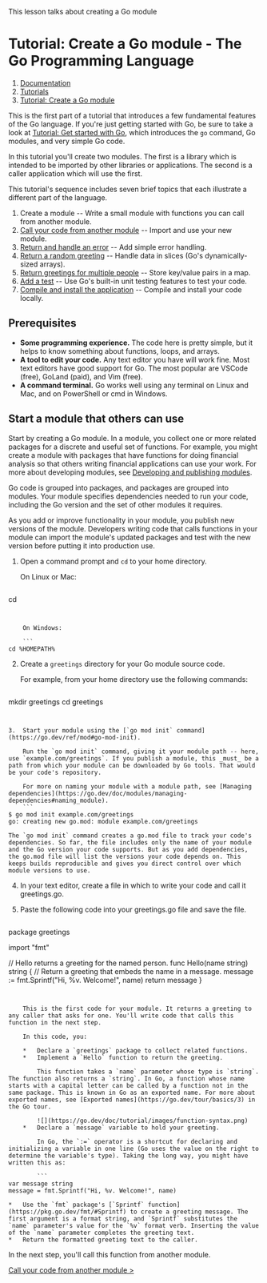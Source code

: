 This lesson talks about creating a Go module

# Tutorial: Create a Go module - The Go Programming Language
1.  [Documentation](https://go.dev/doc/)
2.  [Tutorials](https://go.dev/doc/tutorial/)
3.  [Tutorial: Create a Go module](https://go.dev/doc/tutorial/create-module)

This is the first part of a tutorial that introduces a few fundamental features of the Go language. If you're just getting started with Go, be sure to take a look at [Tutorial: Get started with Go](https://go.dev/doc/tutorial/getting-started.html), which introduces the `go` command, Go modules, and very simple Go code.

In this tutorial you'll create two modules. The first is a library which is intended to be imported by other libraries or applications. The second is a caller application which will use the first.

This tutorial's sequence includes seven brief topics that each illustrate a different part of the language.

1.  Create a module -- Write a small module with functions you can call from another module.
2.  [Call your code from another module](https://go.dev/doc/tutorial/call-module-code.html) -- Import and use your new module.
3.  [Return and handle an error](https://go.dev/doc/tutorial/handle-errors.html) -- Add simple error handling.
4.  [Return a random greeting](https://go.dev/doc/tutorial/random-greeting.html) -- Handle data in slices (Go's dynamically-sized arrays).
5.  [Return greetings for multiple people](https://go.dev/doc/tutorial/greetings-multiple-people.html) -- Store key/value pairs in a map.
6.  [Add a test](https://go.dev/doc/tutorial/add-a-test.html) -- Use Go's built-in unit testing features to test your code.
7.  [Compile and install the application](https://go.dev/doc/tutorial/compile-install.html) -- Compile and install your code locally.

Prerequisites
-------------

*   **Some programming experience.** The code here is pretty simple, but it helps to know something about functions, loops, and arrays.
*   **A tool to edit your code.** Any text editor you have will work fine. Most text editors have good support for Go. The most popular are VSCode (free), GoLand (paid), and Vim (free).
*   **A command terminal.** Go works well using any terminal on Linux and Mac, and on PowerShell or cmd in Windows.

Start a module that others can use
----------------------------------

Start by creating a Go module. In a module, you collect one or more related packages for a discrete and useful set of functions. For example, you might create a module with packages that have functions for doing financial analysis so that others writing financial applications can use your work. For more about developing modules, see [Developing and publishing modules](https://go.dev/doc/modules/developing).

Go code is grouped into packages, and packages are grouped into modules. Your module specifies dependencies needed to run your code, including the Go version and the set of other modules it requires.

As you add or improve functionality in your module, you publish new versions of the module. Developers writing code that calls functions in your module can import the module's updated packages and test with the new version before putting it into production use.

1.  Open a command prompt and `cd` to your home directory.
    
    On Linux or Mac:
    
    ```
cd

```

    
    On Windows:
    
    ```
cd %HOMEPATH%

```

    
2.  Create a `greetings` directory for your Go module source code.
    
    For example, from your home directory use the following commands:
    
    ```
mkdir greetings
cd greetings

```

    
3.  Start your module using the [`go mod init` command](https://go.dev/ref/mod#go-mod-init).
    
    Run the `go mod init` command, giving it your module path -- here, use `example.com/greetings`. If you publish a module, this _must_ be a path from which your module can be downloaded by Go tools. That would be your code's repository.
    
    For more on naming your module with a module path, see [Managing dependencies](https://go.dev/doc/modules/managing-dependencies#naming_module).    
    ```
$ go mod init example.com/greetings
go: creating new go.mod: module example.com/greetings

```

    
    The `go mod init` command creates a go.mod file to track your code's dependencies. So far, the file includes only the name of your module and the Go version your code supports. But as you add dependencies, the go.mod file will list the versions your code depends on. This keeps builds reproducible and gives you direct control over which module versions to use.
    
4.  In your text editor, create a file in which to write your code and call it greetings.go.
5.  Paste the following code into your greetings.go file and save the file.
    
    ```
package greetings

import "fmt"

// Hello returns a greeting for the named person.
func Hello(name string) string {
    // Return a greeting that embeds the name in a message.
    message := fmt.Sprintf("Hi, %v. Welcome!", name)
    return message
}

```

    
    This is the first code for your module. It returns a greeting to any caller that asks for one. You'll write code that calls this function in the next step.
    
    In this code, you:
    
    *   Declare a `greetings` package to collect related functions.
    *   Implement a `Hello` function to return the greeting.
        
        This function takes a `name` parameter whose type is `string`. The function also returns a `string`. In Go, a function whose name starts with a capital letter can be called by a function not in the same package. This is known in Go as an exported name. For more about exported names, see [Exported names](https://go.dev/tour/basics/3) in the Go tour.
        
        ![](https://go.dev/doc/tutorial/images/function-syntax.png)
    *   Declare a `message` variable to hold your greeting.
        
        In Go, the `:=` operator is a shortcut for declaring and initializing a variable in one line (Go uses the value on the right to determine the variable's type). Taking the long way, you might have written this as:
        
        ```
var message string
message = fmt.Sprintf("Hi, %v. Welcome!", name)

```

        
    *   Use the `fmt` package's [`Sprintf` function](https://pkg.go.dev/fmt/#Sprintf) to create a greeting message. The first argument is a format string, and `Sprintf` substitutes the `name` parameter's value for the `%v` format verb. Inserting the value of the `name` parameter completes the greeting text.
    *   Return the formatted greeting text to the caller.

In the next step, you'll call this function from another module.

[Call your code from another module >](https://go.dev/doc/tutorial/call-module-code.html)